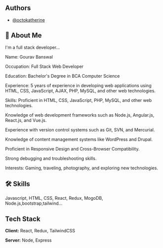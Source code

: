 
## Authors

- [@octokatherine](https://github.com/GouravBanswal)


## 🚀 About Me
I'm a full stack developer...

Name:
Gourav Banswal

Occupation:
Full Stack Web Developer

Education: 
Bachelor's Degree in BCA Computer Science

Experience:
5 years of experience in developing web applications using HTML, CSS, JavaScript, AJAX, PHP, MySQL, and other web technologies.

Skills: 
Proficient in HTML, CSS, JavaScript, PHP, MySQL, and other web technologies.

Knowledge of web development frameworks such as Node.js, Angular.js, React.js, and Vue.js.

Experience with version control systems such as Git, SVN, and Mercurial.

Knowledge of content management systems like WordPress and Drupal.

Proficient in Responsive Design and Cross-Browser Compatibility.

Strong debugging and troubleshooting skills.

Interests:
Gaming, traveling, photography, and exploring new technologies.
## 🛠 Skills
Javascript, HTML, CSS, React, Redux, MogoDB, Node.js,bootstrap,tailwind...


## Tech Stack

**Client:** React, Redux, TailwindCSS

**Server:** Node, Express

